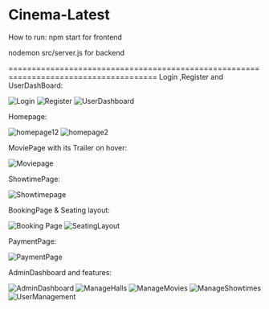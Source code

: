 ﻿# Cinema-Latest
How to run:
npm start for frontend

nodemon src/server.js for backend

======================================================================================
Login ,Register and UserDashBoard:

![Login](https://github.com/user-attachments/assets/2d3306a5-6e3e-4ed0-9e2f-db9b311c22da)
![Register](https://github.com/user-attachments/assets/5999d790-a415-48ab-ae0b-303da59967d2)
![UserDashboard](https://github.com/user-attachments/assets/fbac79f8-5e87-4b0e-b74b-d8feb6f797c4)


Homepage:


![homepage12](https://github.com/user-attachments/assets/ba460245-87a8-4c34-ad8a-15282ff7ec02)
![homepage2](https://github.com/user-attachments/assets/2445341b-0d2f-4e67-be43-927be1393be7)

MoviePage with its Trailer on hover:

![Moviepage](https://github.com/user-attachments/assets/c9778112-e276-4ac0-b943-e0ede8dc53ba)

ShowtimePage:

![Showtimepage](https://github.com/user-attachments/assets/8c023b09-74b3-42ae-b759-41279351afdc)

BookingPage & Seating layout:

![Booking Page](https://github.com/user-attachments/assets/fcda6236-2dd7-416a-a7f8-d22ac71f1fc7)
![SeatingLayout](https://github.com/user-attachments/assets/fb9ca490-ce04-4d2b-a75b-e30920c9d4a8)

PaymentPage:

![PaymentPage](https://github.com/user-attachments/assets/5abae6d9-6f29-459b-93ce-8add4b518cba)

AdminDashboard and features:


![AdminDashboard](https://github.com/user-attachments/assets/e650cd40-4c78-4122-ac12-11b615ace30b)
![ManageHalls](https://github.com/user-attachments/assets/fe09d803-481f-46f4-817d-1741e7ce86bb)
![ManageMovies](https://github.com/user-attachments/assets/8aa0c86d-3cf0-409b-bd0a-38a2aa08ba1d)
![ManageShowtimes](https://github.com/user-attachments/assets/d35a1ae1-28c5-4d78-8b54-333ca687f72d)
![UserManagement](https://github.com/user-attachments/assets/659181f9-1803-45fe-9a94-41e5eedf0f98)
